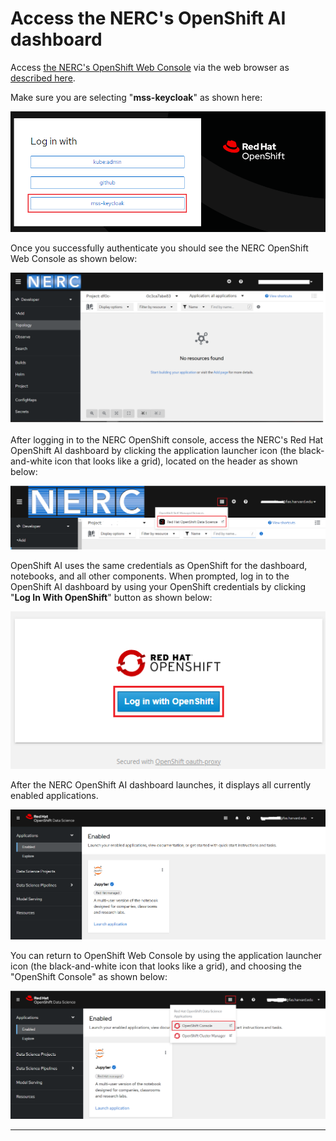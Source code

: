 # Access the NERC's OpenShift AI dashboard

Access [the NERC's OpenShift Web Console](https://console.apps.shift.nerc.mghpcc.org)
via the web browser as [described here](../../openshift/logging-in/access-the-openshift-web-console.md).

Make sure you are selecting "**mss-keycloak**" as shown here:

![OpenShift Login with KeyCloak](images/openshift_login.png)

Once you successfully authenticate you should see the NERC OpenShift Web Console
as shown below:

![OpenShift Web Console](images/openshift-web-console.png)

After logging in to the NERC OpenShift console, access the NERC's Red Hat OpenShift
AI dashboard by clicking the application launcher icon (the black-and-white
icon that looks like a grid), located on the header as shown below:

![The NERC RHOAI Link](images/the-rhoai-link.png)

OpenShift AI uses the same credentials as OpenShift for the dashboard, notebooks,
and all other components. When prompted, log in to the OpenShift AI dashboard by
using your OpenShift credentials by clicking "**Log In With OpenShift**" button
as shown below:

![Log In With OpenShift](images/log_in_with_openshift.png)

After the NERC OpenShift AI dashboard launches, it displays all currently enabled
applications.

![The NERC RHOAI Dashboard](images/the-rhoai-dashboard.png)

You can return to OpenShift Web Console by using the application launcher icon
(the black-and-white icon that looks like a grid), and choosing the "OpenShift
Console" as shown below:

![The NERC OpenShift Web Console Link](images/the-nerc-openshift-web-console-link.png)

---
